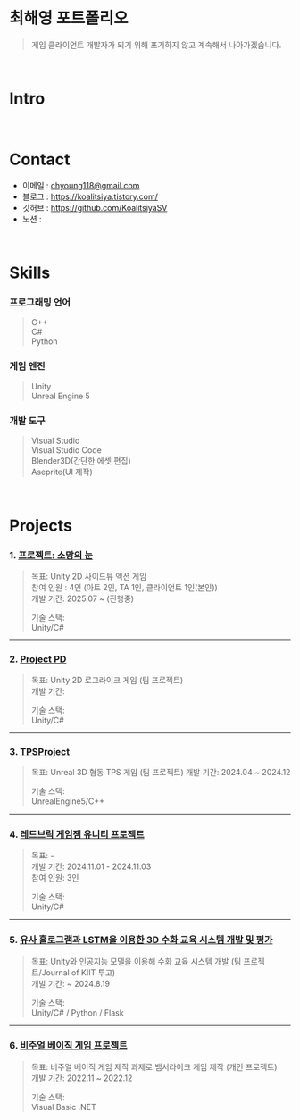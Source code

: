 # 최해영 포트폴리오
> 게임 클라이언트 개발자가 되기 위해 포기하지 않고 계속해서 나아가겠습니다.

</br>

# Intro

</br>

# Contact
- 이메일 : chyoung118@gmail.com
- 블로그 : https://koalitsiya.tistory.com/
- 깃허브 : https://github.com/KoalitsiyaSV
- 노션 : 

</br>

# Skills
### 프로그래밍 언어
> C++  
> C#  
> Python

### 게임 엔진
> Unity  
> Unreal Engine 5  

### 개발 도구
> Visual Studio  
> Visual Studio Code  
> Blender3D(간단한 에셋 편집)  
> Aseprite(UI 제작)  

</br>

# Projects
### 1. [프로젝트: 소망의 눈](https://github.com/PrintedLove/ShotgirlDefense)
> 목표: Unity 2D 사이드뷰 액션 게임  
> 참여 인원 : 4인 (아트 2인, TA 1인, 클라이언트 1인(본인))  
> 개발 기간: 2025.07 ~ (진행중)  
>  
> 기술 스택:  
> Unity/C#  

---

### 2. [Project PD](https://github.com/KoalitsiyaSV/CapstoneDesignUnity)
> 목표: Unity 2D 로그라이크 게임  (팀 프로젝트)  
> 개발 기간: 
>  
> 기술 스택:  
> Unity/C#

---

### 3. [TPSProject](https://github.com/KoalitsiyaSV/Unreal-TPS-Project)
> 목표: Unreal 3D 협동 TPS 게임 (팀 프로젝트)
> 개발 기간: 2024.04 ~ 2024.12
> 
> 기술 스택:  
> UnrealEngine5/C++ 

---

### 4. [레드브릭 게임잼 유니티 프로젝트](https://github.com/KoalitsiyaSV/ProjectKJC)
> 목표: -  
> 개발 기간: 2024.11.01 - 2024.11.03  
> 참여 인원: 3인
> 
> 기술 스택:  
> Unity/C#  

---

### 5. [유사 홀로그램과 LSTM을 이용한 3D 수화 교육 시스템 개발 및 평가](https://github.com/KoalitsiyaSV/Development-and-Evaluation-of-a-3D-Sign-Language-Education-System-Using-Pseudo-Holograms-and-LSTM)
> 목표: Unity와 인공지능 모델을 이용해 수화 교육 시스템 개발  (팀 프로젝트/Journal of KIIT 투고)  
>개발 기간: ~ 2024.8.19
>  
>기술 스택:  
> Unity/C# / Python / Flask

---

### 6. [비주얼 베이직 게임 프로젝트](https://github.com/KoalitsiyaSV/Visual-Basic-Game-Project)
> 목표: 비주얼 베이직 게임 제작 과제로 뱀서라이크 게임 제작  (개인 프로젝트)  
>개발 기간: 2022.11 ~ 2022.12
>  
>기술 스택:  
> Visual Basic .NET
